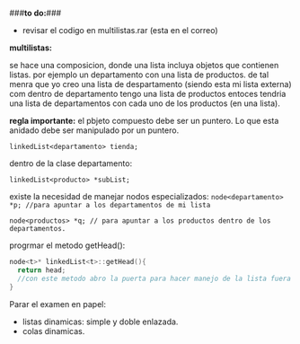 ###**to do:**###
* revisar el codigo en multilistas.rar (esta en el correo)

**multilistas:**

se hace una composicion, donde una lista incluya objetos que contienen listas.
por ejemplo un departamento con una lista de productos.
de tal menra que yo creo una lista de despartamento (siendo esta mi lista externa)
com dentro de departamento tengo una lista de productos entoces tendria una lista de departamentos con cada uno de los
productos (en una lista).

**regla importante:**
el pbjeto compuesto debe ser un puntero.
Lo que esta anidado debe ser manipulado por un puntero.

`linkedList<departamento> tienda;`

dentro de la clase departamento:

`linkedList<producto> *subList;`

existe la necesidad de manejar nodos especializados:
`node<departamento> *p; //para apuntar a los departamentos de mi lista`

`node<productos> *q; // para apuntar a los productos dentro de los departamentos.`

progrmar el metodo getHead():

```c++
node<t>* linkedList<t>::getHead(){
  return head;
  //con este metodo abro la puerta para hacer manejo de la lista fuera de ella.
}
```

Parar el examen en papel:
* listas dinamicas: simple y doble enlazada.
* colas dinamicas.

